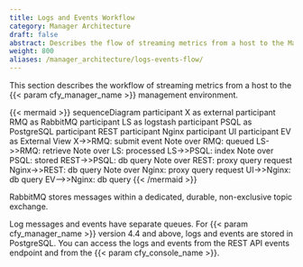 ```yaml
---
title: Logs and Events Workflow
category: Manager Architecture
draft: false
abstract: Describes the flow of streaming metrics from a host to the Manager environment
weight: 800
aliases: /manager_architecture/logs-events-flow/
---
```

This section describes the workflow of streaming metrics from a host to the {{< param cfy_manager_name >}} management environment.


{{< mermaid >}}
sequenceDiagram
    participant X as external
    participant RMQ as RabbitMQ
    participant LS as logstash
    participant PSQL as PostgreSQL
    participant REST
    participant Nginx
    participant UI
    participant EV as External View
    X->>RMQ: submit event
    Note over RMQ: queued
    LS->>RMQ: retrieve
    Note over LS: processed
    LS->>PSQL: index
    Note over PSQL: stored
    REST->>PSQL: db query
    Note over REST: proxy query request
    Nginx->>REST: db query
    Note over Nginx: proxy query request
    UI->>Nginx: db query
    EV-->>Nginx: db query
{{< /mermaid >}}

RabbitMQ stores messages within a dedicated, durable, non-exclusive topic exchange.

Log messages and events have separate queues. For {{< param cfy_manager_name >}} version 4.4 and above, logs and events are stored in PostgreSQL. You can access the logs and events from the REST API events endpoint and from the {{< param cfy_console_name >}}.
